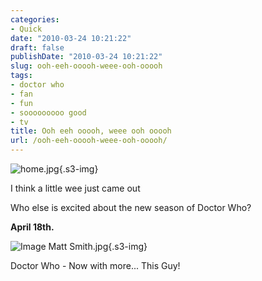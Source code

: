 ```yaml
---
categories:
- Quick
date: "2010-03-24 10:21:22"
draft: false
publishDate: "2010-03-24 10:21:22"
slug: ooh-eeh-ooooh-weee-ooh-ooooh
tags:
- doctor who
- fan
- fun
- sooooooooo good
- tv
title: Ooh eeh ooooh, weee ooh ooooh
url: /ooh-eeh-ooooh-weee-ooh-ooooh/
---
```

![home.jpg](https://turbo.geekorium.com.au/images/home.jpg){.s3-img}

I think a little wee just came out

Who else is excited about the new season of Doctor Who?

**April 18th.**

![Image Matt
Smith.jpg](https://turbo.geekorium.com.au/images/Image%20Matt%20Smith.jpg){.s3-img}

Doctor Who - Now with more... This Guy!